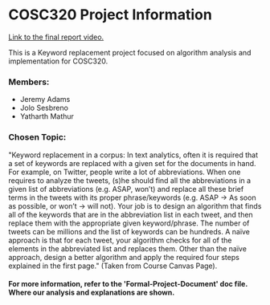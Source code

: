 # COSC320 Project Information

[Link to the final report video.](https://www.youtube.com/watch?v=xu-JvlVBUzA&ab_channel=YatharthMathur)

This is a Keyword replacement project focused on algorithm analysis and implementation for COSC320.

### Members: 
- Jeremy Adams
- Jolo Sesbreno
- Yatharth Mathur

### Chosen Topic: 
"Keyword replacement in a corpus: In text analytics, often it is required that a set of keywords are replaced 
with a given set for the documents in hand. For example, on Twitter, people write a lot of abbreviations. When one 
requires to analyze the tweets, (s)he should find all the abbreviations in a given list of abbreviations (e.g. ASAP, 
won’t) and replace all these brief terms in the tweets with its proper phrase/keywords (e.g. ASAP -> As soon as 
possible, or won’t ->  will not).  Your job is  to  design  an  algorithm that  finds  all  of  the  keywords  that  are  in  the 
abbreviation list in each tweet, and then replace them with the appropriate given keyword/phrase. The number of 
tweets  can  be  millions  and  the  list  of  keywords  can  be  hundreds.  A  naïve  approach  is  that  for  each  tweet, your 
algorithm checks for all of the elements in the abbreviated list and replaces them. Other than the naïve approach, 
design a better algorithm and apply the required four steps explained in the first page." (Taken from Course Canvas Page).

#### For more information, refer to the 'Formal-Project-Document' doc file. Where our analysis and explanations are shown.
